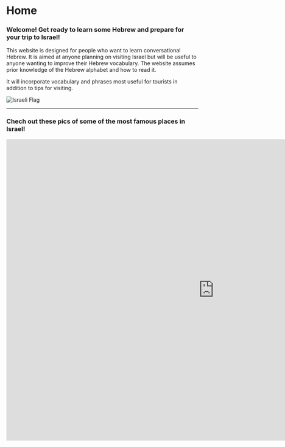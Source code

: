 
<h1>Home</h1>

<h3>
 Welcome! Get ready to learn some Hebrew and prepare for your trip to Israel! 
</h3> <p> This website is designed for people who want to learn conversational Hebrew. It is aimed at anyone planning on visiting Israel but will be useful to anyone wanting to improve their Hebrew vocabulary. The website assumes prior knowledge of the Hebrew alphabet and how to read it.</p>

It will incorporate vocabulary and phrases most useful for tourists in addition to tips for visiting.

 <img src="https://ak6.picdn.net/shutterstock/videos/2436776/thumb/1.jpg" alt="Israeli Flag">

<div style="clear:both;"></div>

<hr>
<h3> Chech out these pics of some of the most famous places in Israel!</h3>
<iframe src="https://h5p.org/h5p/embed/679753" width="1090" height="792" frameborder="0" allowfullscreen="allowfullscreen"></iframe><script src="https://h5p.org/sites/all/modules/h5p/library/js/h5p-resizer.js" charset="UTF-8"></script>
